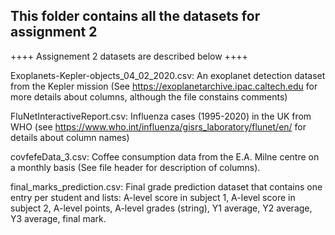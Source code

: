 ## This folder contains all the datasets for assignment 2

++++ Assignement 2 datasets are described below ++++

Exoplanets-Kepler-objects_04_02_2020.csv: An exoplanet detection dataset from the Kepler mission (See https://exoplanetarchive.ipac.caltech.edu for more details about columns, although the file constains comments) 
	
FluNetInteractiveReport.csv: Influenza cases  (1995-2020) in the UK from WHO (see https://www.who.int/influenza/gisrs_laboratory/flunet/en/ for details about column names)
  
covfefeData_3.csv: Coffee consumption data from the E.A. Milne centre on a monthly basis (See file header for description of columns).

final_marks_prediction.csv: Final grade prediction dataset that contains one entry per student and lists: A-level score in subject 1, A-level score in subject 2, A-level points, A-level grades (string), Y1 average, Y2 average, Y3 average, final mark.

